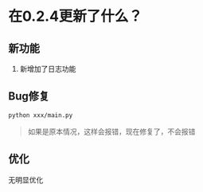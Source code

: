 # 在0.2.4更新了什么？
## 新功能
1. 新增加了日志功能
## Bug修复
```bash
python xxx/main.py
```
> 如果是原本情况，这样会报错，现在修复了，不会报错
## 优化
无明显优化